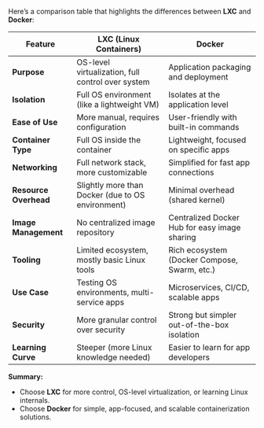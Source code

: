 Here’s a comparison table that highlights the differences between **LXC** and **Docker**:

|Feature|**LXC (Linux Containers)**|**Docker**|
|---|---|---|
|**Purpose**|OS-level virtualization, full control over system|Application packaging and deployment|
|**Isolation**|Full OS environment (like a lightweight VM)|Isolates at the application level|
|**Ease of Use**|More manual, requires configuration|User-friendly with built-in commands|
|**Container Type**|Full OS inside the container|Lightweight, focused on specific apps|
|**Networking**|Full network stack, more customizable|Simplified for fast app connections|
|**Resource Overhead**|Slightly more than Docker (due to OS environment)|Minimal overhead (shared kernel)|
|**Image Management**|No centralized image repository|Centralized Docker Hub for easy image sharing|
|**Tooling**|Limited ecosystem, mostly basic Linux tools|Rich ecosystem (Docker Compose, Swarm, etc.)|
|**Use Case**|Testing OS environments, multi-service apps|Microservices, CI/CD, scalable apps|
|**Security**|More granular control over security|Strong but simpler out-of-the-box isolation|
|**Learning Curve**|Steeper (more Linux knowledge needed)|Easier to learn for app developers|

**Summary:**

- Choose **LXC** for more control, OS-level virtualization, or learning Linux internals.
- Choose **Docker** for simple, app-focused, and scalable containerization solutions.